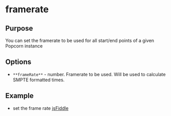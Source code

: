# framerate #

## Purpose ##

You can set the framerate to be used for all start/end points of a given Popcorn instance

## Options ##

* `**frameRate**` - number. Framerate to be used. Will be used to calculate SMPTE formatted times.

## Example ##

* set the frame rate [jsFiddle](http://jsfiddle.net/popcornjs/XEBqn/)
